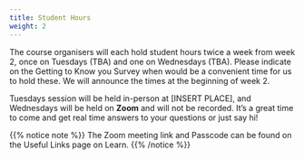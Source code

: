 ```yaml
---
title: Student Hours
weight: 2
---
```


The course organisers will each hold student hours twice a week from week 2, once on Tuesdays (TBA) and one on Wednesdays (TBA). Please indicate on the <a id="survey1"> Getting to Know you Survey</a> when would be a convenient time for us to hold these. We will announce the times at the beginning of week 2.

Tuesdays session will be held in-person at [INSERT PLACE], and Wednesdays will be held on __Zoom__ and will not be recorded. It’s a great time to come and get real time answers to your questions or just say hi!

{{% notice note %}}
The Zoom meeting link and Passcode can be found on the <a id="UsefulLinks">Useful Links</a> page on Learn.
{{% /notice %}}